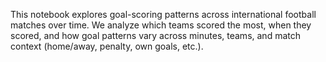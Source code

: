 This notebook explores goal-scoring patterns across international football matches over time.
We analyze which teams scored the most, when they scored, and how goal patterns vary across minutes, teams, and match context (home/away, penalty, own goals, etc.).
